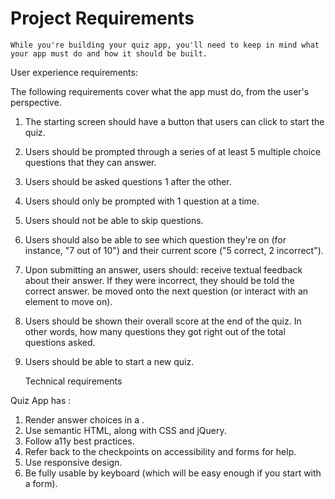 
# Project Requirements
    While you're building your quiz app, you'll need to keep in mind what your app must do and how it should be built.

User experience requirements:

The following requirements cover what the app must do, from the user's perspective.

1. The starting screen should have a button that users can click to start the quiz.
2. Users should be prompted through a series of at least 5 multiple choice questions that they can answer.
3. Users should be asked questions 1 after the other.
4. Users should only be prompted with 1 question at a time.
5. Users should not be able to skip questions.
6. Users should also be able to see which question they're on (for instance, "7 out of 10") and their current score ("5 correct, 2 incorrect").
7. Upon submitting an answer, users should: receive textual feedback about their answer. If they were incorrect, they should be told the         correct   answer. be moved onto the next question (or interact with an element to move on).
8. Users should be shown their overall score at the end of the quiz. In other words, how many questions they got right out of the total questions asked.
9. Users should be able to start a new quiz.

     Technical requirements

Quiz  App has :

1. Render answer choices in a .
2. Use semantic HTML, along with CSS and jQuery.
3. Follow a11y best practices.
4. Refer back to the checkpoints on accessibility and forms for help.
5. Use responsive design.
6. Be fully usable by keyboard (which will be easy enough if you start with a form).
